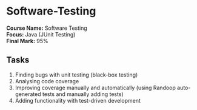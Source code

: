 # Software-Testing

<b>Course Name:</b> Software Testing
<br><b>Focus:</b> Java (JUnit Testing)
<br><b>Final Mark:</b> 95%

## Tasks 
1. Finding bugs with unit testing (black-box testing)
2. Analysing code coverage
3. Improving coverage manually and automatically (using Randoop auto-generated tests and manually adding tests)
4. Adding functionality with test-driven development
